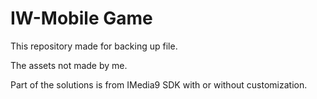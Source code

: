 # IW-Mobile Game

This repository made for backing up file.

The assets not made by me.

Part of the solutions is from IMedia9 SDK with or without customization.
